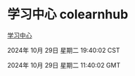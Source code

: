 # 学习中心 colearnhub
[学习中心](http://219.139.197.74:56308/colearnhub/)

2024年 10月 29日 星期二 19:40:02 CST

2024年 10月 29日 星期二 11:40:02 GMT
